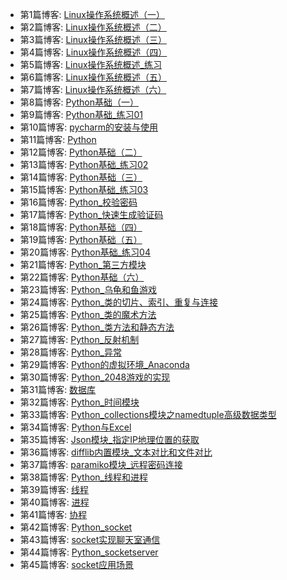 - 第1篇博客: [Linux操作系统概述（一）](https://blog.csdn.net/King15229085063/article/details/82858504)
- 第2篇博客: [Linux操作系统概述（二）](https://blog.csdn.net/King15229085063/article/details/82917490)
- 第3篇博客: [Linux操作系统概述（三）](https://blog.csdn.net/King15229085063/article/details/83037707)
- 第4篇博客: [Linux操作系统概述（四）](https://blog.csdn.net/King15229085063/article/details/83213187)
- 第5篇博客: [Linux操作系统概述_练习](https://blog.csdn.net/King15229085063/article/details/83269029)
- 第6篇博客: [Linux操作系统概述（五）](https://blog.csdn.net/King15229085063/article/details/83446833)
- 第7篇博客: [Linux操作系统概述（六）](https://blog.csdn.net/King15229085063/article/details/83685526)
- 第8篇博客: [Python基础（一）](https://blog.csdn.net/King15229085063/article/details/84204284)
- 第9篇博客: [Python基础_练习01](https://blog.csdn.net/King15229085063/article/details/84206305)
- 第10篇博客: [pycharm的安装与使用](https://blog.csdn.net/King15229085063/article/details/84452290)
- 第11篇博客: [Python](https://blog.csdn.net/King15229085063/article/details/84530363)
- 第12篇博客: [Python基础（二）](https://blog.csdn.net/King15229085063/article/details/84502243)
- 第13篇博客: [Python基础_练习02](https://blog.csdn.net/King15229085063/article/details/84532058)
- 第14篇博客: [Python基础（三）](https://blog.csdn.net/King15229085063/article/details/84726436)
- 第15篇博客: [Python基础_练习03](https://blog.csdn.net/King15229085063/article/details/84726317)
- 第16篇博客: [Python_校验密码](https://blog.csdn.net/King15229085063/article/details/84938182)
- 第17篇博客: [Python_快速生成验证码](https://blog.csdn.net/King15229085063/article/details/84938970)
- 第18篇博客: [Python基础（四）](https://blog.csdn.net/King15229085063/article/details/84937836)
- 第19篇博客: [Python基础（五）](https://blog.csdn.net/King15229085063/article/details/85039918)
- 第20篇博客: [Python基础_练习04](https://blog.csdn.net/King15229085063/article/details/85039605)
- 第21篇博客: [Python_第三方模块](https://blog.csdn.net/King15229085063/article/details/85217184)
- 第22篇博客: [Python基础（六）](https://blog.csdn.net/King15229085063/article/details/85276426)
- 第23篇博客: [Python_乌龟和鱼游戏](https://blog.csdn.net/King15229085063/article/details/85718923)
- 第24篇博客: [Python_类的切片、索引、重复与连接](https://blog.csdn.net/King15229085063/article/details/85721731)
- 第25篇博客: [Python_类的魔术方法](https://blog.csdn.net/King15229085063/article/details/85723823)
- 第26篇博客: [Python_类方法和静态方法](https://blog.csdn.net/King15229085063/article/details/85725124)
- 第27篇博客: [Python_反射机制](https://blog.csdn.net/King15229085063/article/details/85726648)
- 第28篇博客: [Python_异常](https://blog.csdn.net/King15229085063/article/details/85805869)
- 第29篇博客: [Python的虚拟环境_Anaconda](https://blog.csdn.net/King15229085063/article/details/86029030)
- 第30篇博客: [Python_2048游戏的实现](https://blog.csdn.net/King15229085063/article/details/86024996)
- 第31篇博客: [数据库](https://blog.csdn.net/King15229085063/article/details/86518506)
- 第32篇博客: [Python_时间模块](https://blog.csdn.net/King15229085063/article/details/86523200)
- 第33篇博客: [Python_collections模块之namedtuple高级数据类型](https://blog.csdn.net/King15229085063/article/details/86523484)
- 第34篇博客: [Python与Excel](https://blog.csdn.net/King15229085063/article/details/86523819)
- 第35篇博客: [Json模块_指定IP地理位置的获取](https://blog.csdn.net/King15229085063/article/details/86525080)
- 第36篇博客: [difflib内置模块_文本对比和文件对比](https://blog.csdn.net/King15229085063/article/details/86525846)
- 第37篇博客: [paramiko模块_远程密码连接](https://blog.csdn.net/King15229085063/article/details/86525936)
- 第38篇博客: [Python_线程和进程](https://blog.csdn.net/King15229085063/article/details/86570971)
- 第39篇博客: [线程](https://blog.csdn.net/King15229085063/article/details/86616745)
- 第40篇博客: [进程](https://blog.csdn.net/King15229085063/article/details/86616785)
- 第41篇博客: [协程](https://blog.csdn.net/King15229085063/article/details/86617442)
- 第42篇博客: [Python_socket](https://blog.csdn.net/King15229085063/article/details/86678790)
- 第43篇博客: [socket实现聊天室通信](https://blog.csdn.net/King15229085063/article/details/86679861)
- 第44篇博客: [Python_socketserver](https://blog.csdn.net/King15229085063/article/details/87382834)
- 第45篇博客: [socket应用场景](https://blog.csdn.net/King15229085063/article/details/87380182)
